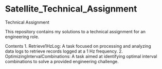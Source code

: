 # Satellite_Technical_Assignment
Technical Assignment

This repository contains my solutions to a technical assignment for an engineering role.

Contents
	1.	Retrieve1HzLog:
A task focused on processing and analyzing data logs to retrieve records logged at a 1 Hz frequency.
	2.	OptimizingIntervalCombinations:
A task aimed at identifying optimal interval combinations to solve a provided engineering challenge.
